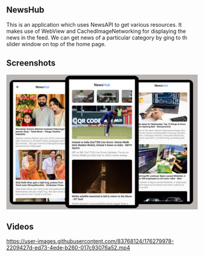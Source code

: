 ## NewsHub

This is an application which uses NewsAPI to get various resources. It makes use of WebView and CachedImageNetworking for displaying the news in the feed. We can get news of a particular category by ging to th slider window on top of the home page.

## Screenshots



<p align="center">
  <img src="news.png" width="705" alt="Beam">
</p>

## Videos

https://user-images.githubusercontent.com/83768124/176279978-2209427d-ed73-4ede-b260-017c93076a52.mp4

